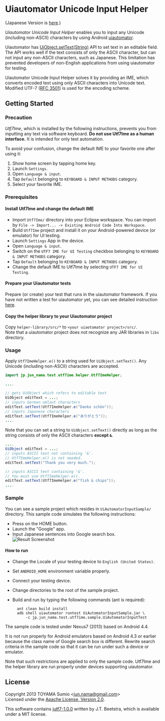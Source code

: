 Uiautomator Unicode Input Helper
======================
(Japanese Version is [here](README.ja.md).)

_Uiautomator Unicode Input Helper_ enables you to input any Unicode 
(including non-ASCII) characters by using Android 
[uiautomator](http://developer.android.com/tools/help/uiautomator/index.html).

Uiautomator has 
[UiObject.setText(String)](http://developer.android.com/tools/help/uiautomator/UiObject.html#setText%28java.lang.String%29)
API to set text in an editable field.
The API works well if the text consists of only the ASCII character, 
but can not input any non-ASCII characters, such as Japanese.
This limitation has prevented developers of non-English
applications from using uiautomator for testing.

Uiautomator Unicode Input Helper solves it by providing an IME,
which converts encoded text using only ASCII characters into
Unicode text.
Modified UTF-7 ([RFC 3501](http://tools.ietf.org/html/rfc3501))
is used for the encoding scheme.

Getting Started
------
### Precaution
_Utf7Ime_, which is installed by the following instructions,
prevents you from inputting any text via software keyboard.
**Do not use Utf7Ime as a human interface.**
It is intended for only test automation.

To avoid your confusion, change the default IME to your favorite
one after using it:

1. Show home screen by tapping home key.
2. Launch ``Settings``.
3. Open ``Language & input``.
4. Tap ``Default`` belonging to ``KEYBOARD & INPUT METHODS``
category.
5. Select your favorite IME.

### Prerequisites
#### Install Utf7Ime and change the default IME
* Import ``Utf7Ime/`` directory into your Eclipse workspace.
  You can import by 
  ``File -> Import... -> Existing Android Code Into Workspace``.
* Build ``Utf7Ime`` project and install it on your
  Android-powered device (or emulator) for UI testing.
* Launch ``Settings`` App in the device.
* Open ``Language & input``.
* Switch on the ``UTF7 IME for UI Testing`` checkbox belonging to
  ``KEYBOARD & INPUT METHODS`` category.
* Tap ``Default`` belonging to ``KEYBOARD & INPUT METHODS``
  category.
* Change the default IME to Utf7Ime by selecting 
  ``UTF7 IME for UI Testing``.

#### Prepare your Uiautomator tests
Prepare (or create) your test that runs in the uiautomator
framework.
If you have not written a test for uiautomator yet, you can see
detailed instruction
[here](http://developer.android.com/tools/testing/testing_ui.html).

#### Copy the helper library to your Uiautomator project
Copy ``helper-library/src/*`` to 
``<your uiaotomator project>/src/``.  
Note that a uiautomator project does not recognize any JAR
libraries in ``libs`` directory.

### Usage
Apply ``Utf7ImeHelper.e()`` to a string used for
``UiObject.setText()``. Any Unicode (including non-ASCII)
characters are accepted.

```java
import jp.jun_nama.test.utf7ime.helper.Utf7ImeHelper;

....

// gets UiObject which refers to editable text
UiObject editText = ...; 
// inputs German umlaut characters
editText.setText(Utf7ImeHelper.e("Danke schön"));
// inputs Japanese characters
editText.setText(Utf7ImeHelper.e("ありがとう"));
....
```

Note that you can set a string to ``UiObject.setText()``
directly as long as the string consists of only the ASCII
characters **except ``&``**.

```java
....    
UiObject editText = ...; 
// inputs ASCII text not containing '&'.
// Utf7ImeHelper.e() is not needed.
editText.setText("Thank you very much.");

// inputs ASCII text containing '&'.
// You must use Utf7ImeHelper.e().
editText.setText(Utf7ImeHelper.e("fish & chips"));
....
```

### Sample
You can see a sample project which resides in
``UiAutomatorInputSample/`` directory.
This sample code simulates the following instructions:

* Press on the HOME button.
* Launch the "Google" app.
* Input Japanese sentences into Google search box.  
  ![Result Screenshot](/images/sample-screenshot.png)

#### How to run
* Change the Locale of your testing device to ``English (United States)``.
* Set ``ANDROID_HOME`` environment variable properly.
* Connect your testing device.
* Change directories to the root of the sample project.
* Build and run by typing the following commands (ant is required):
 
        ant clean build install
        adb shell uiautomator runtest UiAutomatorInputSample.jar \
            -c jp.jun_nama.test.utf7ime.sample.UiAutomatorInputTest

The sample code is tested under Nexus7 (2013) based on Android 4.4.

It is not run properly for Android emulators based on Android 4.3
or earlier because the class name of Google search box is
different. Rewrite search criteria in the sample code so that it
can be run under such a device or emulator.

Note that such restrictions are applied to only the sample code.
Utf7Ime and the helper library are run properly under devices
supporting uiautomator.

License
------
Copyright 2013 TOYAMA Sumio <<jun.nama@gmail.com>>  
Licensed under the
[Apache License, Version 2.0](http://www.apache.org/licenses/LICENSE-2.0).

This software contains
[jutf7-1.0.0](http://sourceforge.net/projects/jutf7/) written by J.T. Beetstra,
which is available under a MIT license.

